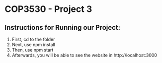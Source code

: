<H1> COP3530 - Project 3 </h1>

## Instructions for Running our Project:

1) First, cd to the folder
2) Next, use npm install
3) Then, use npm start
4) Afterwards, you will be able to see the website in http://localhost:3000
